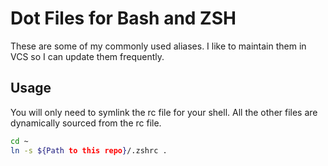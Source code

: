 # Dot Files for Bash and ZSH

These are some of my commonly used aliases. I like to maintain them in VCS so I can update them frequently. 

## Usage

You will only need to symlink the rc file for your shell. All the other files are dynamically sourced from the rc file.

```bash
cd ~
ln -s ${Path to this repo}/.zshrc .
```